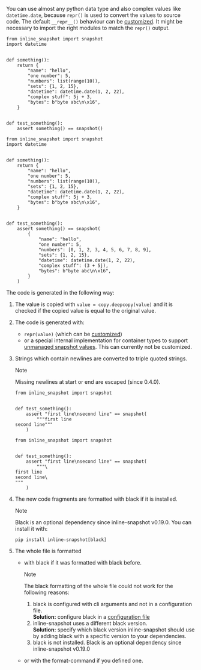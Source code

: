 You can use almost any python data type and also complex values like `datetime.date`, because `repr()` is used to convert the values to source code. The default `__repr__()` behaviour can be [customized](../customize_repr/). It might be necessary to import the right modules to match the `repr()` output.

```
from inline_snapshot import snapshot
import datetime


def something():
    return {
        "name": "hello",
        "one number": 5,
        "numbers": list(range(10)),
        "sets": {1, 2, 15},
        "datetime": datetime.date(1, 2, 22),
        "complex stuff": 5j + 3,
        "bytes": b"byte abc\n\x16",
    }


def test_something():
    assert something() == snapshot()
```

```
from inline_snapshot import snapshot
import datetime


def something():
    return {
        "name": "hello",
        "one number": 5,
        "numbers": list(range(10)),
        "sets": {1, 2, 15},
        "datetime": datetime.date(1, 2, 22),
        "complex stuff": 5j + 3,
        "bytes": b"byte abc\n\x16",
    }


def test_something():
    assert something() == snapshot(
        {
            "name": "hello",
            "one number": 5,
            "numbers": [0, 1, 2, 3, 4, 5, 6, 7, 8, 9],
            "sets": {1, 2, 15},
            "datetime": datetime.date(1, 2, 22),
            "complex stuff": (3 + 5j),
            "bytes": b"byte abc\n\x16",
        }
    )
```

The code is generated in the following way:

1. The value is copied with `value = copy.deepcopy(value)` and it is checked if the copied value is equal to the original value.

1. The code is generated with:

   - `repr(value)` (which can be [customized](../customize_repr/))
   - or a special internal implementation for container types to support [unmanaged snapshot values](../eq_snapshot/#unmanaged-snapshot-values). This can currently not be customized.

1. Strings which contain newlines are converted to triple quoted strings.

   Note

   Missing newlines at start or end are escaped (since 0.4.0).

   ```
   from inline_snapshot import snapshot


   def test_something():
       assert "first line\nsecond line" == snapshot(
           """first line
   second line"""
       )
   ```

   ```
   from inline_snapshot import snapshot


   def test_something():
       assert "first line\nsecond line" == snapshot(
           """\
   first line
   second line\
   """
       )
   ```

1. The new code fragments are formatted with black if it is installed.

   Note

   Black is an optional dependency since inline-snapshot v0.19.0. You can install it with:

   ```
   pip install inline-snapshot[black]
   ```

1. The whole file is formatted

   - with black if it was formatted with black before.

     Note

     The black formatting of the whole file could not work for the following reasons:

     1. black is configured with cli arguments and not in a configuration file.\
        **Solution:** configure black in a [configuration file](https://black.readthedocs.io/en/stable/usage_and_configuration/the_basics.html#configuration-via-a-file)
     1. inline-snapshot uses a different black version.\
        **Solution:** specify which black version inline-snapshot should use by adding black with a specific version to your dependencies.
     1. black is not installed. Black is an optional dependency since inline-snapshot v0.19.0

   - or with the format-command if you defined one.
